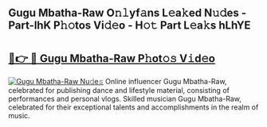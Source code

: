 ## Gugu Mbatha-Raw O𝚗𝚕yf𝚊ns L𝚎a𝚔ed N𝚞𝚍es - Part-lhK P𝚑𝚘tos Vi𝚍𝚎o - H𝚘𝚝 Part L𝚎a𝚔s hLhYE

# <h2><a href="http://kf6181.oniu.top/?m=Gugu+Mbatha-Raw">🔗👉 🔴 Gugu Mbatha-Raw P𝚑ot𝚘𝚜 V𝚒d𝚎o</a></h2>

[![Gugu Mbatha-Raw Nu𝚍e𝚜](https://i.imgur.com/0qMVB7G.gif)](http://kf6181.oniu.top/?m=Gugu+Mbatha-Raw)
Online influencer Gugu Mbatha-Raw, celebrated for publishing dance and lifestyle material, consisting of performances and personal vlogs. Skilled musician Gugu Mbatha-Raw, celebrated for their exceptional talents and accomplishments in the realm of music.  

